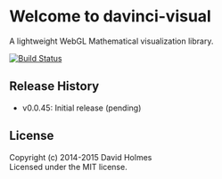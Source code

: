 # Welcome to davinci-visual

A lightweight WebGL Mathematical visualization library.

[![Build Status](https://travis-ci.org/geometryzen/davinci-visual.png)](https://travis-ci.org/geometryzen/davinci-visual)

## Release History
* v0.0.45: Initial release (pending)

## License
Copyright (c) 2014-2015 David Holmes  
Licensed under the MIT license.

